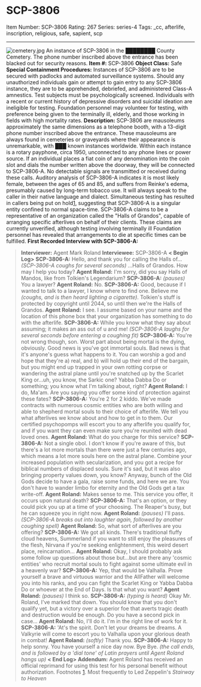 # SCP-3806
Item Number: SCP-3806
Rating: 267
Series: series-4
Tags: _cc, afterlife, inscription, religious, safe, sapient, scp

---

![cemetery.jpg](https://scp-wiki.wdfiles.com/local--files/scp-3806/cemetery.jpg)
An instance of SCP-3806 in the ████████ County Cemetery. The phone number inscribed above the entrance has been blacked out for security reasons.
**Item #:** SCP-3806
**Object Class:** Safe
**Special Containment Procedures:** Instances of SCP-3806 are to be secured with padlocks and automated surveillance systems. Should any unauthorized individuals gain or attempt to gain entry to any SCP-3806 instance, they are to be apprehended, debriefed, and administered Class-A amnestics.
Test subjects must be psychologically screened. Individuals with a recent or current history of depressive disorders and suicidal ideation are ineligible for testing. Foundation personnel may volunteer for testing, with preference being given to the terminally ill, elderly, and those working in fields with high mortality rates.
**Description:** SCP-3806 are mausoleums approximately the same dimensions as a telephone booth, with a 13-digit phone number inscribed above the entrance. These mausoleums are always found in cemeteries or graveyards where their appearance is unremarkable, with ███ known instances worldwide.
Within each instance is a rotary payphone, circa 1950, unconnected to any phone lines or power source. If an individual places a fiat coin of any denomination into the coin slot and dials the number written above the doorway, they will be connected to SCP-3806-A. No detectable signals are transmitted or received during these calls.
Auditory analysis of SCP-3806-A indicates it is most likely female, between the ages of 65 and 85, and suffers from Reinke's edema, presumably caused by long-term tobacco use. It will always speak to the caller in their native language and dialect. Simultaneous testing has resulted in callers being put on hold[1](javascript:;), suggesting that SCP-3806-A is a singular entity confined to normal space-time.
SCP-3806-A claims to be a representative of an organization called the "Halls of Grandos", capable of arranging specific afterlives on behalf of their clients. These claims are currently unverified, although testing involving terminally ill Foundation personnel has revealed that arrangements to die at specific times can be fulfilled.
**First Recorded Interview with SCP-3806-A:**
> **Interviewer:** Agent Mark Roland
> **Interviewee:** SCP-3806-A
> **< Begin Log>**
> **SCP-3806-A:** Hello, and thank you for calling the Halls of… _(SCP-3806-A coughs for several seconds)_ …Halls of Grandos. How may I help you today?
> **Agent Roland:** I'm sorry, did you say Halls of Mandos, like from Tolkien's Legendarium?
> **SCP-3806-A:** _(pauses)_ You a lawyer?
> **Agent Roland:** No.
> **SCP-3806-A:** Good, because if I wanted to talk to a lawyer, I know where to find one. Believe me _(coughs, and is then heard lighting a cigarette)_. Tolkien's stuff is protected by copyright until 2044, so until then we're the Halls of Grandos.
> **Agent Roland:** I see. I assume based on your name and the location of this phone box that your organization has something to do with the afterlife.
> **SCP-3806-A:** While you know what they say about assuming; it makes an ass out of u and me!
> _(SCP-3806-A laughs for several seconds before entering a coughing fit)_
> **SCP-3806-A:** You're not wrong though, son. Worst part about being mortal is the dying, obviously. Good news is you've got immortal souls. Bad news is that it's anyone's guess what happens to it. You can worship a god and hope that they're a) real, and b) will hold up their end of the bargain, but you might end up trapped in your own rotting corpse or wandering the astral plane until you're snatched up by the Scarlet King or…uh, you know, the Sarkic one? Yabba Dabba Do or something; you know what I'm talking about, right?
> **Agent Roland:** I do, Ma'am. Are you saying you offer some kind of protection against these fates?
> **SCP-3806-A:** You're 2 for 2 kiddo. We've made contracts with numerous cosmic entities who are both willing and able to shepherd mortal souls to their choice of afterlife. We tell you what afterlives we know about and how to get in to them. Our certified psychopomps will escort you to any afterlife you qualify for, and if you want they can even make sure you're reunited with dead loved ones.
> **Agent Roland:** What do you charge for this service?
> **SCP-3806-A:** Not a single obol. I don't know if you're aware of this, but there's a lot more mortals than there were just a few centuries ago, which means a lot more souls here on the astral plane. Combine your increased population with secularization, and you got a recipe for biblical numbers of displaced souls. Sure it's sad, but it was also bringing property values down, you know? Anyway, bunch of the Old Gods decide to have a gala, raise some funds, and here we are. You don't have to wander limbo for eternity and the Old Gods get a tax write-off.
> **Agent Roland:** Makes sense to me. This service you offer, it occurs upon natural death?
> **SCP-3806-A:** That's an option, or they could pick you up at a time of your choosing. The Reaper's busy, but he can squeeze you in right now.
> **Agent Roland:** _(pauses)_ I'll pass.
> _(SCP-3806-A breaks out into laughter again, followed by another coughing spell)_
> **Agent Roland:** So, what sort of afterlives are you offering?
> **SCP-3806-A:** We got all kinds. There's traditional fluffy cloud heavens, Summerland if you want to still enjoy the pleasures of the flesh, Nirvana if you're seeking enlightenment, this weird desert place, reincarnation…
> **Agent Roland:** Okay, I should probably ask some follow up questions about those but…but are there any 'cosmic entities' who recruit mortal souls to fight against some ultimate evil in a heavenly war?
> **SCP-3806-A:** Yep, that would be Valhalla. Prove yourself a brave and virtuous warrior and the AllFather will welcome you into his ranks, and you can fight the Scarlet King or Yabba Dabba Do or whoever at the End of Days. Is that what you want?
> **Agent Roland:** _(pauses)_ I think so.
> **SCP-3806-A:** _(typing is heard)_ Okay Mr. Roland, I've marked that down. You should know that you don't qualify yet, but a victory over a superior foe that averts tragic death and destruction would be enough. Do you have a second pick in case…
> **Agent Roland:** No, I'll do it. I'm in the right line of work for it.
> **SCP-3806-A:** 'At's the spirit. Don't let your dreams be dreams. A Valkyrie will come to escort you to Valhalla upon your glorious death in combat!
> **Agent Roland:** _(softly)_ Thank you.
> **SCP-3806-A:** Happy to help sonny. You have yourself a nice day now. Bye Bye.
> _(the call ends, and is followed by a 'dial tone' of Latin prayers until Agent Roland hangs up)_
> **< End Log>**
**Addendum:** Agent Roland has received an official reprimand for using this test for his personal benefit without authorization.
Footnotes
[1](javascript:;). Most frequently to Led Zeppelin's _Stairway to Heaven_